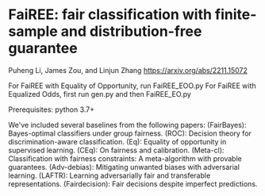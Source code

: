 # FaiREE: fair classification with finite-sample and distribution-free guarantee
Puheng Li, James Zou, and Linjun Zhang
https://arxiv.org/abs/2211.15072


For FaiREE with Equality of Opportunity, run FaiREE_EOO.py
For FaiREE with Equalized Odds, first run gen.py and then FaiREE_EO.py

Prerequisites: python 3.7+

We've included several baselines from the following papers:
(FairBayes): Bayes-optimal classifiers under group fairness.
(ROC): Decision theory for discrimination-aware classification.
(Eq): Equality of opportunity in supervised learning.
(CEq): On fairness and calibration.
(Meta-cl): Classification with fairness constraints: A meta-algorithm with provable guarantees.
(Adv-debias): Mitigating unwanted biases with adversarial learning.
(LAFTR): Learning adversarially fair and transferable representations.
(Fairdecision): Fair decisions despite imperfect predictions.

